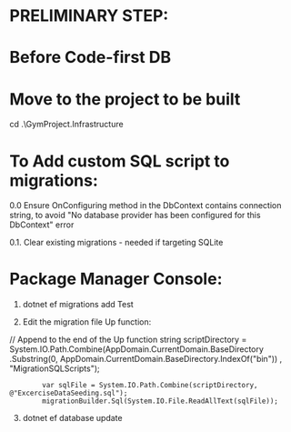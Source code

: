 ﻿
# PRELIMINARY STEP:
# Before Code-first DB
# Move to the project to be built
cd .\GymProject.Infrastructure


# To Add custom SQL script to migrations:

0.0 Ensure OnConfiguring method in the DbContext contains connection string, to avoid
	"No database provider has been configured for this DbContext" error

0.1. Clear existing migrations - needed if targeting SQLite

# Package Manager Console:

1. dotnet ef migrations add Test

2. Edit the migration file Up function:

// Append to the end of the Up function
            string scriptDirectory = System.IO.Path.Combine(AppDomain.CurrentDomain.BaseDirectory
    .Substring(0, AppDomain.CurrentDomain.BaseDirectory.IndexOf("bin"))
    , "MigrationSQLScripts");

            var sqlFile = System.IO.Path.Combine(scriptDirectory, @"ExcerciseDataSeeding.sql");
            migrationBuilder.Sql(System.IO.File.ReadAllText(sqlFile));
 
3. dotnet ef database update